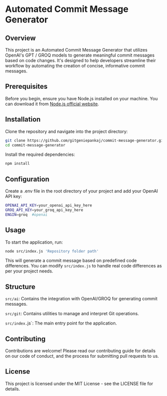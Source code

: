# Automated Commit Message Generator

## Overview
This project is an Automated Commit Message Generator that utilizes OpenAI's GPT / GROQ models to generate meaningful commit messages based on code changes. It's designed to help developers streamline their workflow by automating the creation of concise, informative commit messages.

## Prerequisites
Before you begin, ensure you have Node.js installed on your machine. You can download it from [Node.js official website](https://nodejs.org/).

## Installation

Clone the repository and navigate into the project directory:

```bash
git clone https://github.com/gitgeniepankaj/commit-message-generator.git
cd commit-message-generator
```

Install the required dependencies:
```bash
npm install
```

## Configuration

Create a .env file in the root directory of your project and add your OpenAI API key:

```bash
OPENAI_API_KEY=your_openai_api_key_here 
GROQ_API_KEY=your_groq_api_key_here
ENGIN=groq  #openai
```

## Usage

To start the application, run:

```bash
node src/index.js 'Repository folder path'
```

This will generate a commit message based on predefined code differences. You can modify `src/index.js` to handle real code differences as per your project needs.

## Structure
`src/ai`: Contains the integration with OpenAI/GROQ for generating commit messages.

`src/git`: Contains utilities to manage and interpret Git operations.

`src/index.`js`: The main entry point for the application.

## Contributing

Contributions are welcome! Please read our contributing guide for details on our code of conduct, and the process for submitting pull requests to us.

## License
This project is licensed under the MIT License - see the LICENSE file for details.